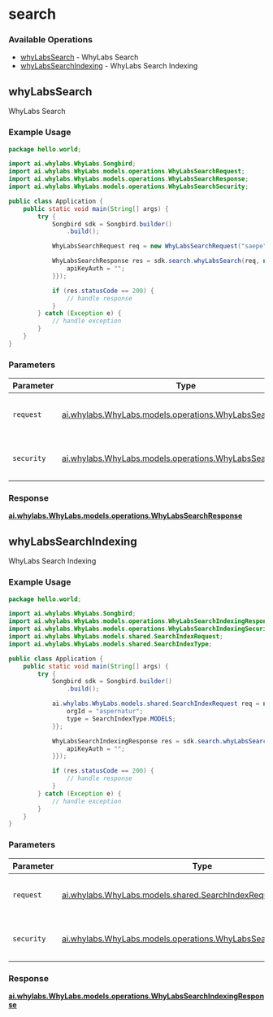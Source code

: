 # search

### Available Operations

* [whyLabsSearch](#whylabssearch) - WhyLabs Search
* [whyLabsSearchIndexing](#whylabssearchindexing) - WhyLabs Search Indexing

## whyLabsSearch

WhyLabs Search

### Example Usage

```java
package hello.world;

import ai.whylabs.WhyLabs.Songbird;
import ai.whylabs.WhyLabs.models.operations.WhyLabsSearchRequest;
import ai.whylabs.WhyLabs.models.operations.WhyLabsSearchResponse;
import ai.whylabs.WhyLabs.models.operations.WhyLabsSearchSecurity;

public class Application {
    public static void main(String[] args) {
        try {
            Songbird sdk = Songbird.builder()
                .build();

            WhyLabsSearchRequest req = new WhyLabsSearchRequest("saepe");            

            WhyLabsSearchResponse res = sdk.search.whyLabsSearch(req, new WhyLabsSearchSecurity("eius") {{
                apiKeyAuth = "";
            }});

            if (res.statusCode == 200) {
                // handle response
            }
        } catch (Exception e) {
            // handle exception
        }
    }
}
```

### Parameters

| Parameter                                                                                                      | Type                                                                                                           | Required                                                                                                       | Description                                                                                                    |
| -------------------------------------------------------------------------------------------------------------- | -------------------------------------------------------------------------------------------------------------- | -------------------------------------------------------------------------------------------------------------- | -------------------------------------------------------------------------------------------------------------- |
| `request`                                                                                                      | [ai.whylabs.WhyLabs.models.operations.WhyLabsSearchRequest](../../models/operations/WhyLabsSearchRequest.md)   | :heavy_check_mark:                                                                                             | The request object to use for the request.                                                                     |
| `security`                                                                                                     | [ai.whylabs.WhyLabs.models.operations.WhyLabsSearchSecurity](../../models/operations/WhyLabsSearchSecurity.md) | :heavy_check_mark:                                                                                             | The security requirements to use for the request.                                                              |


### Response

**[ai.whylabs.WhyLabs.models.operations.WhyLabsSearchResponse](../../models/operations/WhyLabsSearchResponse.md)**


## whyLabsSearchIndexing

WhyLabs Search Indexing

### Example Usage

```java
package hello.world;

import ai.whylabs.WhyLabs.Songbird;
import ai.whylabs.WhyLabs.models.operations.WhyLabsSearchIndexingResponse;
import ai.whylabs.WhyLabs.models.operations.WhyLabsSearchIndexingSecurity;
import ai.whylabs.WhyLabs.models.shared.SearchIndexRequest;
import ai.whylabs.WhyLabs.models.shared.SearchIndexType;

public class Application {
    public static void main(String[] args) {
        try {
            Songbird sdk = Songbird.builder()
                .build();

            ai.whylabs.WhyLabs.models.shared.SearchIndexRequest req = new SearchIndexRequest() {{
                orgId = "aspernatur";
                type = SearchIndexType.MODELS;
            }};            

            WhyLabsSearchIndexingResponse res = sdk.search.whyLabsSearchIndexing(req, new WhyLabsSearchIndexingSecurity("amet") {{
                apiKeyAuth = "";
            }});

            if (res.statusCode == 200) {
                // handle response
            }
        } catch (Exception e) {
            // handle exception
        }
    }
}
```

### Parameters

| Parameter                                                                                                                      | Type                                                                                                                           | Required                                                                                                                       | Description                                                                                                                    |
| ------------------------------------------------------------------------------------------------------------------------------ | ------------------------------------------------------------------------------------------------------------------------------ | ------------------------------------------------------------------------------------------------------------------------------ | ------------------------------------------------------------------------------------------------------------------------------ |
| `request`                                                                                                                      | [ai.whylabs.WhyLabs.models.shared.SearchIndexRequest](../../models/shared/SearchIndexRequest.md)                               | :heavy_check_mark:                                                                                                             | The request object to use for the request.                                                                                     |
| `security`                                                                                                                     | [ai.whylabs.WhyLabs.models.operations.WhyLabsSearchIndexingSecurity](../../models/operations/WhyLabsSearchIndexingSecurity.md) | :heavy_check_mark:                                                                                                             | The security requirements to use for the request.                                                                              |


### Response

**[ai.whylabs.WhyLabs.models.operations.WhyLabsSearchIndexingResponse](../../models/operations/WhyLabsSearchIndexingResponse.md)**

